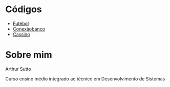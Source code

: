 # Códigos
* [Futebol](portifolio/banco_de_dados/) 
* [Conexãobanco](programação_de_aplicativos/Conexobancodedados/)
* [Cassino](portifolio/desenvolvimento_de_sistemas/)

# Sobre mim
Arthur Sutto

Curso ensino médio integrado ao técnico em Desenvolvimento de Sistemas 
